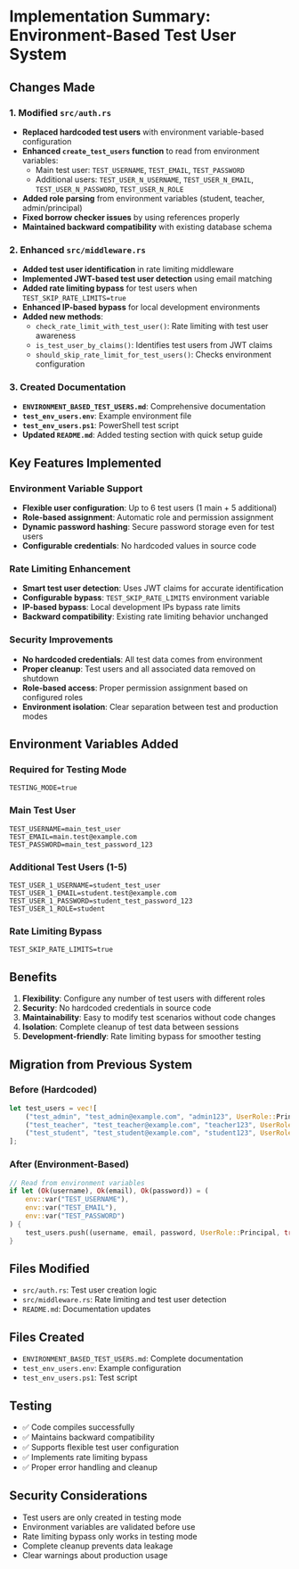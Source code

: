 # Implementation Summary: Environment-Based Test User System

## Changes Made

### 1. Modified `src/auth.rs`

- **Replaced hardcoded test users** with environment variable-based configuration
- **Enhanced `create_test_users` function** to read from environment variables:
  - Main test user: `TEST_USERNAME`, `TEST_EMAIL`, `TEST_PASSWORD`
  - Additional users: `TEST_USER_N_USERNAME`, `TEST_USER_N_EMAIL`, `TEST_USER_N_PASSWORD`, `TEST_USER_N_ROLE`
- **Added role parsing** from environment variables (student, teacher, admin/principal)
- **Fixed borrow checker issues** by using references properly
- **Maintained backward compatibility** with existing database schema

### 2. Enhanced `src/middleware.rs`

- **Added test user identification** in rate limiting middleware
- **Implemented JWT-based test user detection** using email matching
- **Added rate limiting bypass** for test users when `TEST_SKIP_RATE_LIMITS=true`
- **Enhanced IP-based bypass** for local development environments
- **Added new methods**:
  - `check_rate_limit_with_test_user()`: Rate limiting with test user awareness
  - `is_test_user_by_claims()`: Identifies test users from JWT claims
  - `should_skip_rate_limit_for_test_users()`: Checks environment configuration

### 3. Created Documentation

- **`ENVIRONMENT_BASED_TEST_USERS.md`**: Comprehensive documentation
- **`test_env_users.env`**: Example environment file
- **`test_env_users.ps1`**: PowerShell test script
- **Updated `README.md`**: Added testing section with quick setup guide

## Key Features Implemented

### Environment Variable Support

- **Flexible user configuration**: Up to 6 test users (1 main + 5 additional)
- **Role-based assignment**: Automatic role and permission assignment
- **Dynamic password hashing**: Secure password storage even for test users
- **Configurable credentials**: No hardcoded values in source code

### Rate Limiting Enhancement

- **Smart test user detection**: Uses JWT claims for accurate identification
- **Configurable bypass**: `TEST_SKIP_RATE_LIMITS` environment variable
- **IP-based bypass**: Local development IPs bypass rate limits
- **Backward compatibility**: Existing rate limiting behavior unchanged

### Security Improvements

- **No hardcoded credentials**: All test data comes from environment
- **Proper cleanup**: Test users and all associated data removed on shutdown
- **Role-based access**: Proper permission assignment based on configured roles
- **Environment isolation**: Clear separation between test and production modes

## Environment Variables Added

### Required for Testing Mode

```env
TESTING_MODE=true
```

### Main Test User

```env
TEST_USERNAME=main_test_user
TEST_EMAIL=main.test@example.com
TEST_PASSWORD=main_test_password_123
```

### Additional Test Users (1-5)

```env
TEST_USER_1_USERNAME=student_test_user
TEST_USER_1_EMAIL=student.test@example.com
TEST_USER_1_PASSWORD=student_test_password_123
TEST_USER_1_ROLE=student
```

### Rate Limiting Bypass

```env
TEST_SKIP_RATE_LIMITS=true
```

## Benefits

1. **Flexibility**: Configure any number of test users with different roles
2. **Security**: No hardcoded credentials in source code
3. **Maintainability**: Easy to modify test scenarios without code changes
4. **Isolation**: Complete cleanup of test data between sessions
5. **Development-friendly**: Rate limiting bypass for smoother testing

## Migration from Previous System

### Before (Hardcoded)

```rust
let test_users = vec![
    ("test_admin", "test_admin@example.com", "admin123", UserRole::Principal, true),
    ("test_teacher", "test_teacher@example.com", "teacher123", UserRole::Teacher, false),
    ("test_student", "test_student@example.com", "student123", UserRole::Student, false),
];
```

### After (Environment-Based)

```rust
// Read from environment variables
if let (Ok(username), Ok(email), Ok(password)) = (
    env::var("TEST_USERNAME"),
    env::var("TEST_EMAIL"),
    env::var("TEST_PASSWORD")
) {
    test_users.push((username, email, password, UserRole::Principal, true));
}
```

## Files Modified

- `src/auth.rs`: Test user creation logic
- `src/middleware.rs`: Rate limiting and test user detection
- `README.md`: Documentation updates

## Files Created

- `ENVIRONMENT_BASED_TEST_USERS.md`: Complete documentation
- `test_env_users.env`: Example configuration
- `test_env_users.ps1`: Test script

## Testing

- ✅ Code compiles successfully
- ✅ Maintains backward compatibility
- ✅ Supports flexible test user configuration
- ✅ Implements rate limiting bypass
- ✅ Proper error handling and cleanup

## Security Considerations

- Test users are only created in testing mode
- Environment variables are validated before use
- Rate limiting bypass only works in testing mode
- Complete cleanup prevents data leakage
- Clear warnings about production usage
